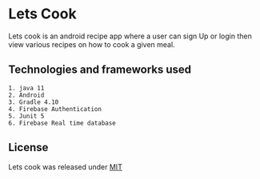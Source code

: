 # Lets Cook
Lets cook is an android recipe app where a user can sign Up or login then view various recipes on how to cook a given meal.

## Technologies and frameworks used
    1. java 11
    2. Android
    3. Gradle 4.10
    4. Firebase Authentication
    5. Junit 5
    6. Firebase Real time database


## License
Lets cook was released under [MIT](LICENSE)